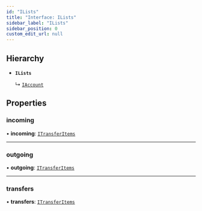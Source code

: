 ```yaml
---
id: "ILists"
title: "Interface: ILists"
sidebar_label: "ILists"
sidebar_position: 0
custom_edit_url: null
---
```


## Hierarchy

- **`ILists`**

  ↳ [`IAccount`](IAccount.md)

## Properties

### incoming

• **incoming**: [`ITransferItems`](ITransferItems.md)

___

### outgoing

• **outgoing**: [`ITransferItems`](ITransferItems.md)

___

### transfers

• **transfers**: [`ITransferItems`](ITransferItems.md)
